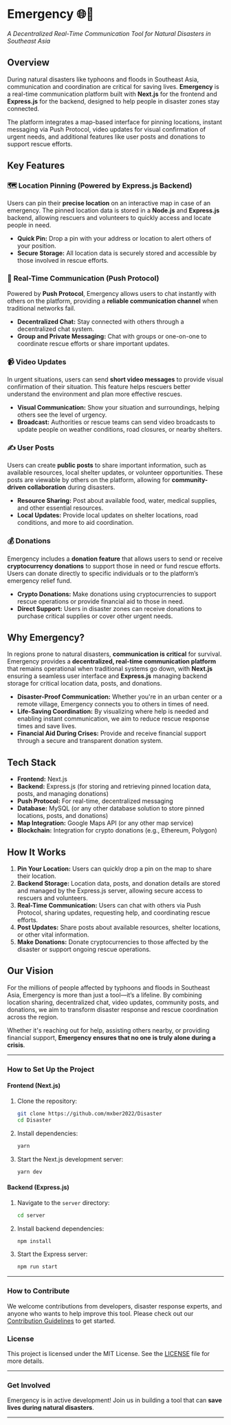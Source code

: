 # **Emergency** 🌐🚨

_A Decentralized Real-Time Communication Tool for Natural Disasters in Southeast Asia_

## **Overview**

During natural disasters like typhoons and floods in Southeast Asia, communication and coordination are critical for saving lives. **Emergency** is a real-time communication platform built with **Next.js** for the frontend and **Express.js** for the backend, designed to help people in disaster zones stay connected.

The platform integrates a map-based interface for pinning locations, instant messaging via Push Protocol, video updates for visual confirmation of urgent needs, and additional features like user posts and donations to support rescue efforts.

## **Key Features**

### 🗺️ **Location Pinning (Powered by Express.js Backend)**

Users can pin their **precise location** on an interactive map in case of an emergency. The pinned location data is stored in a **Node.js** and **Express.js** backend, allowing rescuers and volunteers to quickly access and locate people in need.

- **Quick Pin:** Drop a pin with your address or location to alert others of your position.
- **Secure Storage:** All location data is securely stored and accessible by those involved in rescue efforts.

### 💬 **Real-Time Communication (Push Protocol)**

Powered by **Push Protocol**, Emergency allows users to chat instantly with others on the platform, providing a **reliable communication channel** when traditional networks fail.

- **Decentralized Chat:** Stay connected with others through a decentralized chat system.
- **Group and Private Messaging:** Chat with groups or one-on-one to coordinate rescue efforts or share important updates.

### 📹 **Video Updates**

In urgent situations, users can send **short video messages** to provide visual confirmation of their situation. This feature helps rescuers better understand the environment and plan more effective rescues.

- **Visual Communication:** Show your situation and surroundings, helping others see the level of urgency.
- **Broadcast:** Authorities or rescue teams can send video broadcasts to update people on weather conditions, road closures, or nearby shelters.

### ✍️ **User Posts**

Users can create **public posts** to share important information, such as available resources, local shelter updates, or volunteer opportunities. These posts are viewable by others on the platform, allowing for **community-driven collaboration** during disasters.

- **Resource Sharing:** Post about available food, water, medical supplies, and other essential resources.
- **Local Updates:** Provide local updates on shelter locations, road conditions, and more to aid coordination.

### 💰 **Donations**

Emergency includes a **donation feature** that allows users to send or receive **cryptocurrency donations** to support those in need or fund rescue efforts. Users can donate directly to specific individuals or to the platform’s emergency relief fund.

- **Crypto Donations:** Make donations using cryptocurrencies to support rescue operations or provide financial aid to those in need.
- **Direct Support:** Users in disaster zones can receive donations to purchase critical supplies or cover other urgent needs.

## **Why Emergency?**

In regions prone to natural disasters, **communication is critical** for survival. Emergency provides a **decentralized, real-time communication platform** that remains operational when traditional systems go down, with **Next.js** ensuring a seamless user interface and **Express.js** managing backend storage for critical location data, posts, and donations.

- **Disaster-Proof Communication:** Whether you're in an urban center or a remote village, Emergency connects you to others in times of need.
- **Life-Saving Coordination:** By visualizing where help is needed and enabling instant communication, we aim to reduce rescue response times and save lives.
- **Financial Aid During Crises:** Provide and receive financial support through a secure and transparent donation system.

## **Tech Stack**

- **Frontend:** Next.js
- **Backend:** Express.js (for storing and retrieving pinned location data, posts, and managing donations)
- **Push Protocol:** For real-time, decentralized messaging
- **Database:** MySQL (or any other database solution to store pinned locations, posts, and donations)
- **Map Integration:** Google Maps API (or any other map service)
- **Blockchain:** Integration for crypto donations (e.g., Ethereum, Polygon)

## **How It Works**

1. **Pin Your Location:** Users can quickly drop a pin on the map to share their location.
2. **Backend Storage:** Location data, posts, and donation details are stored and managed by the Express.js server, allowing secure access to rescuers and volunteers.
3. **Real-Time Communication:** Users can chat with others via Push Protocol, sharing updates, requesting help, and coordinating rescue efforts.
4. **Post Updates:** Share posts about available resources, shelter locations, or other vital information.
5. **Make Donations:** Donate cryptocurrencies to those affected by the disaster or support ongoing rescue operations.

## **Our Vision**

For the millions of people affected by typhoons and floods in Southeast Asia, Emergency is more than just a tool—it’s a lifeline. By combining location sharing, decentralized chat, video updates, community posts, and donations, we aim to transform disaster response and rescue coordination across the region.

Whether it's reaching out for help, assisting others nearby, or providing financial support, **Emergency ensures that no one is truly alone during a crisis**.

---

### **How to Set Up the Project**

#### **Frontend (Next.js)**

1. Clone the repository:

   ```bash
   git clone https://github.com/mxber2022/Disaster
   cd Disaster
   ```

2. Install dependencies:

   ```bash
   yarn
   ```

3. Start the Next.js development server:
   ```bash
   yarn dev
   ```

#### **Backend (Express.js)**

1. Navigate to the `server` directory:

   ```bash
   cd server
   ```

2. Install backend dependencies:

   ```bash
   npm install
   ```

3. Start the Express server:
   ```bash
   npm run start
   ```

---

### **How to Contribute**

We welcome contributions from developers, disaster response experts, and anyone who wants to help improve this tool. Please check out our [Contribution Guidelines](CONTRIBUTING.md) to get started.

### **License**

This project is licensed under the MIT License. See the [LICENSE](LICENSE) file for more details.

---

### **Get Involved**

Emergency is in active development! Join us in building a tool that can **save lives during natural disasters**.

---
